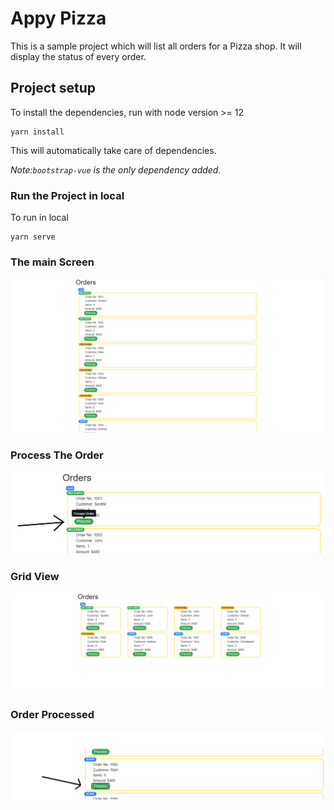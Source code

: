 # Appy Pizza
This is a sample project which will list all orders for a Pizza shop. It will display the status of every order.

## Project setup
To install the dependencies, run with node version >= 12
```
yarn install
```
This will automatically take care of dependencies.


*Note:`bootstrap-vue`  is the only dependency added.*

### Run the Project in local
To run in local
```
yarn serve
```
### The main Screen
![alt text](https://github.com/iamaravinds/appy_pizza/blob/master/src/assets/1.png?raw=true)

### Process The Order
![alt text](https://github.com/iamaravinds/appy_pizza/blob/master/src/assets/2.png?raw=true)

### Grid View
![alt text](https://github.com/iamaravinds/appy_pizza/blob/master/src/assets/3.png?raw=true)

### Order Processed
![alt text](https://github.com/iamaravinds/appy_pizza/blob/master/src/assets/4.png?raw=true)